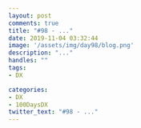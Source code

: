 ```yaml
---
layout: post
comments: true
title: "#98 - ..."
date: 2019-11-04 03:32:44
image: '/assets/img/day98/blog.png'
description: "..."
handles: "" 
tags:
- DX 

categories:
- DX
- 100DaysDX
twitter_text: "#98 - ..."
---
```


